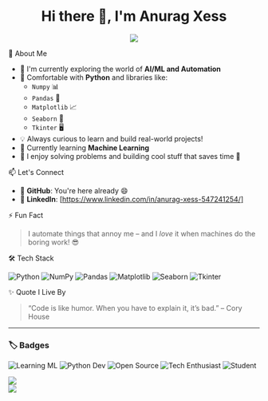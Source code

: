 <h1 align="center">Hi there 👋, I'm Anurag Xess</h1>

<p align="center">
  <img src="https://readme-typing-svg.herokuapp.com?font=Fira+Code&size=24&pause=1000&center=true&vCenter=true&width=435&lines=Passionate+about+AI+%F0%9F%A4%96+%7C+Python+%F0%9F%90%8D+%7C+ML/DL" />
</p>



🧠 About Me

- 🔭 I'm currently exploring the world of **AI/ML and Automation**
- 🐍 Comfortable with **Python** and libraries like:
  - `Numpy` 📊
  - `Pandas` 🐼
  - `Matplotlib` 📈
  - `Seaborn` 🌈
  - `Tkinter` 🖥️
- 💡 Always curious to learn and build real-world projects!
- 🤖 Currently learning **Machine Learning**
- 🧩 I enjoy solving problems and building cool stuff that saves time 🤖



📫 Let's Connect

- 📌 **GitHub**: You're here already 😄  
- 💼 **LinkedIn**: [https://www.linkedin.com/in/anurag-xess-547241254/]



⚡ Fun Fact

> I automate things that annoy me – and I *love* it when machines do the boring work! 😎


🛠️ Tech Stack

![Python](https://img.shields.io/badge/Python-3776AB?style=for-the-badge&logo=python&logoColor=white)
![NumPy](https://img.shields.io/badge/Numpy-013243?style=for-the-badge&logo=numpy)
![Pandas](https://img.shields.io/badge/Pandas-150458?style=for-the-badge&logo=pandas)
![Matplotlib](https://img.shields.io/badge/Matplotlib-ffffff?style=for-the-badge&logo=matplotlib)
![Seaborn](https://img.shields.io/badge/Seaborn-546c7c?style=for-the-badge)
![Tkinter](https://img.shields.io/badge/Tkinter-blueviolet?style=for-the-badge)



✨ Quote I Live By

> “Code is like humor. When you have to explain it, it’s bad.” – Cory House

---

### 🏷️ Badges

![Learning ML](https://img.shields.io/badge/-Learning%20ML-blueviolet?style=for-the-badge)
![Python Dev](https://img.shields.io/badge/-Python%20Dev-yellow?style=for-the-badge&logo=python)
![Open Source](https://img.shields.io/badge/-Open%20Source%20Contributor-brightgreen?style=for-the-badge&logo=github)
![Tech Enthusiast](https://img.shields.io/badge/-Tech%20Enthusiast-orange?style=for-the-badge)
![Student](https://img.shields.io/badge/-CS%20Student-red?style=for-the-badge)


<img src="https://github-readme-stats.vercel.app/api/top-langs/?username=a9ragg&layout=compact&theme=tokyonight&langs_count=6&hide=html,css" />
<br />

  <img src="https://github-profile-trophy.vercel.app/?username=a9ragg&theme=radical&no-frame=true&no-bg=true&margin-w=10" />
  <br />
  
